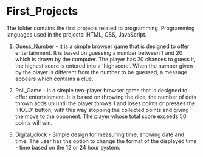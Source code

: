 # First_Projects 
The folder contains the first projects related to programming.
Programming languages ​​used in the projects: HTML, CSS, JavaScript.

1) Guess_Number - it is a simple browser game that is designed to offer entertainment.
   It is based on guessing a number between 1 and 20 which is drawn by the computer.
   The player has 20 chances to guess it, the highest score is entered into a 'highscore'.
   When the number given by the player is different from the number to be guessed, a message appears which contains a clue.

2) Roll_Game - is a simple two-player browser game that is designed to offer entertainment.
   It is based on throwing the dice, the number of dots thrown adds up until the player throws 1
   and loses points or presses the 'HOLD' button, with this way stopping the collected points and giving the move to the opponent.
   The player whose total score exceeds 50 points will win.

3) Digital_clock - Simple design for measuring time, showing date and time. The user has the option to change the format
   of the displayed time - time based on the 12 or 24 hour system.
